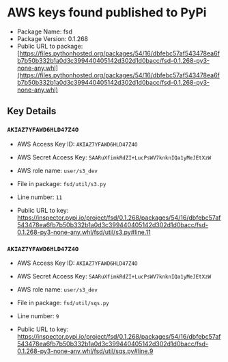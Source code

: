 # AWS keys found published to PyPi

* Package Name: fsd
* Package Version: 0.1.268
* Public URL to package: [https://files.pythonhosted.org/packages/54/16/dbfebc57af543478ea6fb7b50b332b1a0d3c399440405142d302d1d0bacc/fsd-0.1.268-py3-none-any.whl](https://files.pythonhosted.org/packages/54/16/dbfebc57af543478ea6fb7b50b332b1a0d3c399440405142d302d1d0bacc/fsd-0.1.268-py3-none-any.whl)

## Key Details

### `AKIAZ7YFAWD6HLD47Z4O`

* AWS Access Key ID: `AKIAZ7YFAWD6HLD47Z4O`
* AWS Secret Access Key: `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` 
* AWS role name: `user/s3_dev`
* File in package: `fsd/util/s3.py`
* Line number: `11`

* Public URL to key: https://inspector.pypi.io/project/fsd/0.1.268/packages/54/16/dbfebc57af543478ea6fb7b50b332b1a0d3c399440405142d302d1d0bacc/fsd-0.1.268-py3-none-any.whl/fsd/util/s3.py#line.11



### `AKIAZ7YFAWD6HLD47Z4O`

* AWS Access Key ID: `AKIAZ7YFAWD6HLD47Z4O`
* AWS Secret Access Key: `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` 
* AWS role name: `user/s3_dev`
* File in package: `fsd/util/sqs.py`
* Line number: `9`

* Public URL to key: https://inspector.pypi.io/project/fsd/0.1.268/packages/54/16/dbfebc57af543478ea6fb7b50b332b1a0d3c399440405142d302d1d0bacc/fsd-0.1.268-py3-none-any.whl/fsd/util/sqs.py#line.9


